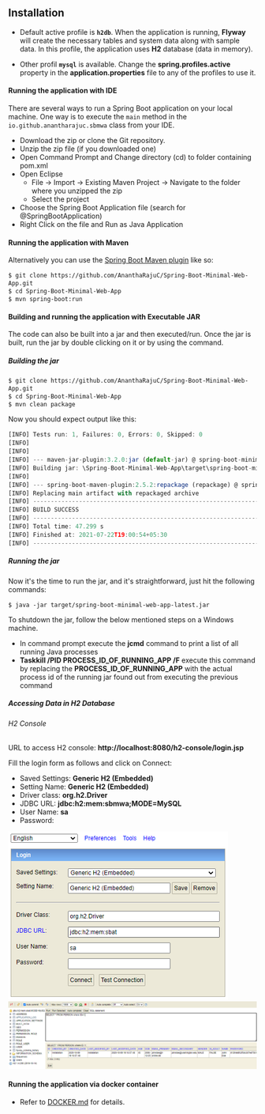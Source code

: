 ## Installation

*	Default active profile is **`h2db`**. When the application is running, **Flyway** will create the necessary tables and system data along with sample data. In this profile, the application uses **H2** database (data in memory).

* 	Other profil **`mysql`** is available. Change the **spring.profiles.active** property in the **application.properties** file to any of the profiles to use it.

#### Running the application with IDE

There are several ways to run a Spring Boot application on your local machine. One way is to execute the `main` method in the `io.github.anantharajuc.sbmwa` class from your IDE.

* 	Download the zip or clone the Git repository.
* 	Unzip the zip file (if you downloaded one)
* 	Open Command Prompt and Change directory (cd) to folder containing pom.xml
* 	Open Eclipse
	* File -> Import -> Existing Maven Project -> Navigate to the folder where you unzipped the zip
	* Select the project
* 	Choose the Spring Boot Application file (search for @SpringBootApplication)
* 	Right Click on the file and Run as Java Application

#### Running the application with Maven

Alternatively you can use the [Spring Boot Maven plugin](https://docs.spring.io/spring-boot/docs/current/reference/html/build-tool-plugins-maven-plugin.html) like so:

```shell
$ git clone https://github.com/AnanthaRajuC/Spring-Boot-Minimal-Web-App.git
$ cd Spring-Boot-Minimal-Web-App
$ mvn spring-boot:run
```

#### Building and running the application with Executable JAR

The code can also be built into a jar and then executed/run. Once the jar is built, run the jar by double clicking on it or by using the command.

##### Building the jar

```shell
$ git clone https://github.com/AnanthaRajuC/Spring-Boot-Minimal-Web-App.git
$ cd Spring-Boot-Minimal-Web-App
$ mvn clean package
```

Now you should expect output like this:

```JavaScript
[INFO] Tests run: 1, Failures: 0, Errors: 0, Skipped: 0
[INFO]
[INFO]
[INFO] --- maven-jar-plugin:3.2.0:jar (default-jar) @ spring-boot-minimal-web-app ---
[INFO] Building jar: \Spring-Boot-Minimal-Web-App\target\spring-boot-minimal-web-app-latest.jar
[INFO]
[INFO] --- spring-boot-maven-plugin:2.5.2:repackage (repackage) @ spring-boot-minimal-web-app ---
[INFO] Replacing main artifact with repackaged archive
[INFO] ------------------------------------------------------------------------
[INFO] BUILD SUCCESS
[INFO] ------------------------------------------------------------------------
[INFO] Total time: 47.299 s
[INFO] Finished at: 2021-07-22T19:00:54+05:30
[INFO] ------------------------------------------------------------------------
```

##### Running the jar

Now it's the time to run the jar, and it's straightforward, just hit the following commands:

```shell
$ java -jar target/spring-boot-minimal-web-app-latest.jar
```

To shutdown the jar, follow the below mentioned steps on a Windows machine.

*	In command prompt execute the **jcmd** command to print a list of all running Java processes
*	**Taskkill /PID PROCESS_ID_OF_RUNNING_APP /F** execute this command by replacing the **PROCESS_ID_OF_RUNNING_APP** with the actual process id of the running jar found out from executing the previous command

##### Accessing Data in H2 Database

###### H2 Console

URL to access H2 console: **http://localhost:8080/h2-console/login.jsp**

Fill the login form as follows and click on Connect:

* 	Saved Settings: **Generic H2 (Embedded)**
* 	Setting Name: **Generic H2 (Embedded)**
* 	Driver class: **org.h2.Driver**
* 	JDBC URL: **jdbc:h2:mem:sbmwa;MODE=MySQL**
* 	User Name: **sa**
* 	Password:

<img src="images\h2db\h2-console-login.PNG"/>

<img src="images\h2db\h2-console-main-view.PNG"/>

#### Running the application via docker container

* 	Refer to [DOCKER.md](./DOCKER.md) for details.